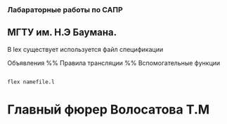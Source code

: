 ### Лабараторные работы по САПР
## МГТУ им. Н.Э Баумана.
В lex существует используется файл  спецификации

Объявления
%%
Правила трансляции
%%
Вспомогательные функции


```

flex namefile.l

```






# Главный фюрер Волосатова Т.М
